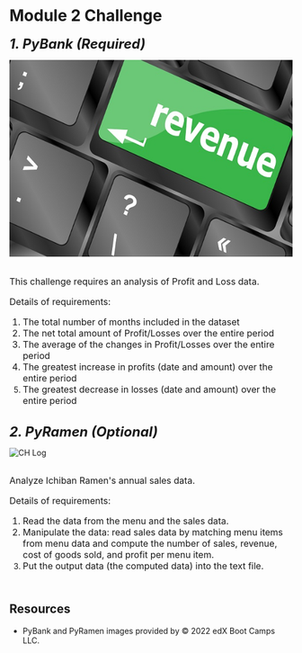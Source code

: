 # Module 2 Challenge
***<font size="5">1. PyBank (Required)***</font>
<div><img src="PyBank.jpg" class="centerImage" alt="CH Log" height="350"></div>

<br><font size="3">This challenge requires an analysis of Profit and Loss data.

Details of requirements: 
1. The total number of months included in the dataset
2. The net total amount of Profit/Losses over the entire period
3. The average of the changes in Profit/Losses over the entire period
4. The greatest increase in profits (date and amount) over the entire period
5. The greatest decrease in losses (date and amount) over the entire period</font>

<br><font size="5">***2. PyRamen (Optional)</font>***
<div><img src="PyRamen.jpg" class="centerImage" alt="CH Log" height="350"></div>

<br><font size="3">Analyze Ichiban Ramen's annual sales data. 

Details of requirements:
1. Read the data from the menu and the sales data.
2. Manipulate the data: read sales data by matching menu items from menu data and compute the number of sales, revenue, cost of goods sold, and profit per menu item.
3. Put the output data (the computed data) into the text file. </font> 

## <br>Resources
* PyBank and PyRamen images provided by © 2022 edX Boot Camps LLC.

